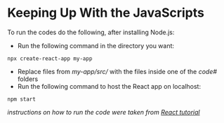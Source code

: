 # Keeping Up With the JavaScripts

To run the codes do the following, after installing Node.js:
- Run the following command in the directory you want:

```
npx create-react-app my-app
```
- Replace files from *my-app/src/* with the files inside one of the *code#* folders
- Run the following command to host the React app on localhost:
```
npm start
```

*instructions on how to run the code were taken from [React tutorial](https://reactjs.org/tutorial/tutorial.html)*
